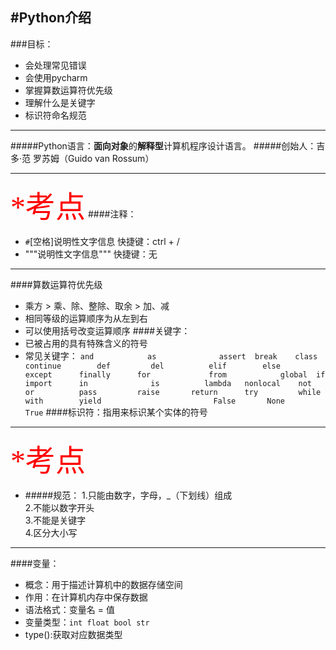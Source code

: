 #Python介绍
---
###目标：
* 会处理常见错误
* 会使用pycharm
* 掌握算数运算符优先级
* 理解什么是关键字
* 标识符命名规范

---
#####Python语言：**面向对象**的**解释型**计算机程序设计语言。
#####创始人：吉多·范
罗苏姆（Guido van Rossum）
<!-- #####python优缺点：
- 优点：简单、易学、免费、开源、高层语言、可移植性、解释性、面向对象、可扩展性、丰富的库、规范的代码<br/>
- 缺点：运行速度慢、国内市场较小、中文资料匮乏、构架选择太多
####Hello python常见问题
- 输入错误：NameError:name 'prnt' is not defined<br/>
- 缩进错误: IndentationError:unexpected indent<br/>
- 语法错误: SyntaxError:invalid syntax<br/>
####Pycharm调试按钮说明：
- 【Step Over】键进行程序单步执行，快键键【F8】
- 【Resumn program】键放行程序向下执行，快捷键【F9】 -->
---
<font color="red" size=12 face="黑体">*考点</font>
####注释：
- `#`[空格]说明性文字信息
	快捷键：ctrl + /
- """说明性文字信息"""
	快捷键：无
---
####算数运算符优先级
- 乘方 > 乘、除、整除、取余 > 加、减
- 相同等级的运算顺序为从左到右
- 可以使用括号改变运算顺序
####关键字：
- 已被占用的具有特殊含义的符号
- 常见关键字：
`and	 		as 				assert 	break	
class 		continue 		def 		del 		
elif 		else 			except		finally 	
for 			from 			global 	if 		
import 		in 				is 			lambda	
nonlocal 	not 			or 			pass 		
raise 		return 		try 		while 	
with 		yield						 
False 		None 			True`
####标识符：指用来标识某个实体的符号
---
<font color="red" size=12 face="黑体">*考点</font>
- #####规范：
1.只能由数字，字母，_（下划线）组成<br>
2.不能以数字开头<br>
3.不能是关键字<br>
4.区分大小写<br>
---
<!-- - #####命名约束：
1.下划线分隔法（推荐）：<br>
	多个单词组成的名称，使用全小写字母书写，中间使用_分隔。<br>
first_name		user_name		card_id<br>
2.驼峰命名法：<br>
多个单词组成的名称，每个单词首字母使用大写字母书写，其余字母使用小写字母书写。<br>
FirstName		UserName		CardId -->
####变量：
- 概念：用于描述计算机中的数据存储空间
- 作用：在计算机内存中保存数据
- 语法格式：变量名 = 值
- 变量类型：`int float bool str`
- type():获取对应数据类型





